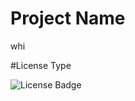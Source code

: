 # Project Name
whi

#License Type 


![License Badge](https://img.shields.io/badge/license-MIT-yellow)

    